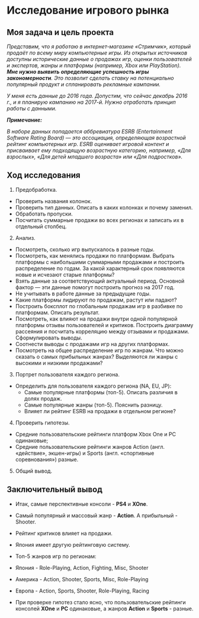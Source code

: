 # Исследование игрового рынка

## Моя задача и цель проекта

*Представим, что я работаю в интернет-магазине «Стримчик», который продаёт по всему миру компьютерные игры. Из открытых источников доступны исторические данные о продажах игр, оценки пользователей и экспертов, жанры и платформы (например, Xbox или PlayStation). **Мне нужно выявить определяющие успешность игры закономерности**. Это позволит сделать ставку на потенциально популярный продукт и спланировать рекламные кампании.*

*У меня есть данные до 2016 года. Допустим, что сейчас декабрь 2016 г., и я планирую кампанию на 2017-й. Нужно отработать принцип работы с данными.*

***Примечание:*** 

*В наборе данных попадается аббревиатура ESRB (Entertainment Software Rating Board) — это ассоциация, определяющая возрастной рейтинг компьютерных игр. ESRB оценивает игровой контент и присваивает ему подходящую возрастную категорию, например, «Для взрослых», «Для детей младшего возраста» или «Для подростков».*

## Ход исследования

1. Предобработка.
- Проверить названия колонок.
- Проверить тип данных. Описать в каких колонках и почему заменил.
- Обработать пропуски.
- Посчитать суммарные продажи во всех регионах и записать их в отдельный столбец.
2. Анализ.
- Посмотреть, сколько игр выпускалось в разные годы.
- Посмотреть, как менялись продажи по платформам. Выбрать платформы с наибольшими суммарными продажами и построить распределение по годам. За какой характерный срок появляются новые и исчезают старые платформы?
- Взять данные за соответствующий актуальный период. Основной фактор — эти данные помогут построить прогноз на 2017 год.
- Не учитывать в работе данные за предыдущие годы.
- Какие платформы лидируют по продажам, растут или падают?
- Построить боксплот по глобальным продажам игр в разбивке по платформам. Описать результат.
- Посмотреть, как влияют на продажи внутри одной популярной платформы отзывы пользователей и критиков. Построить диаграмму рассеяния и посчитать корреляцию между отзывами и продажами. Сформулировать выводы.
- Соотнести выводы с продажами игр на других платформах.
- Посмотреть на общее распределение игр по жанрам. Что можно сказать о самых прибыльных жанрах? Выделяются ли жанры с высокими и низкими продажами?
3. Портрет пользователя каждого региона.
- Определить для пользователя каждого региона (NA, EU, JP):
  - Самые популярные платформы (топ-5). Описать различия в долях продаж.
  - Самые популярные жанры (топ-5). Пояснить разницу.
  - Влияет ли рейтинг ESRB на продажи в отдельном регионе?
4. Проверить гипотезы.
- Средние пользовательские рейтинги платформ Xbox One и PC одинаковые;
- Средние пользовательские рейтинги жанров Action (англ. «действие», экшен-игры) и Sports (англ. «спортивные соревнования») разные.
5. Общий вывод.

## Заключительный вывод

 - Итак, самые перспективные консоли -  **PS4** и  **XOne**. 
 - Самый популярный и массовый жанр -  **Action**. А прибыльный - Shooter. 
 - Рейтинг критиков влияет на продажи.
 - Япония имеет другую рейтинговую систему.
 - Топ-5 жанров игр по регионам:
  - Япония - Role-Playing, Action, Fighting, Misc, Shooter
  - Америка - Action, Shooter, Sports, Misc, Role-Playing
  - Европа - Action, Sports, Shooter, Role-Playing, Racing


- При проверке гипотез стало ясно, что пользовательские рейтинги консолей **XOne** и  **PC** одинаковые, а жанров  **Action** и  **Sports** - разные.